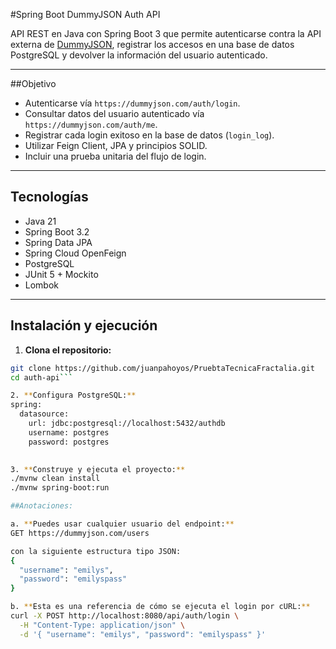 #Spring Boot DummyJSON Auth API

API REST en Java con Spring Boot 3 que permite autenticarse contra la API externa de [DummyJSON](https://dummyjson.com/), registrar los accesos en una base de datos PostgreSQL y devolver la información del usuario autenticado.

---

##Objetivo

- Autenticarse vía `https://dummyjson.com/auth/login`.
- Consultar datos del usuario autenticado vía `https://dummyjson.com/auth/me`.
- Registrar cada login exitoso en la base de datos (`login_log`).
- Utilizar Feign Client, JPA y principios SOLID.
- Incluir una prueba unitaria del flujo de login.

---

## Tecnologías

- Java 21
- Spring Boot 3.2
- Spring Data JPA
- Spring Cloud OpenFeign
- PostgreSQL
- JUnit 5 + Mockito
- Lombok

---

## Instalación y ejecución

1. **Clona el repositorio:**

```bash
git clone https://github.com/juanpahoyos/PruebtaTecnicaFractalia.git
cd auth-api```

2. **Configura PostgreSQL:**
spring:
  datasource:
    url: jdbc:postgresql://localhost:5432/authdb
    username: postgres
    password: postgres
	

3. **Construye y ejecuta el proyecto:**	
./mvnw clean install
./mvnw spring-boot:run

##Anotaciones:

a. **Puedes usar cualquier usuario del endpoint:**
GET https://dummyjson.com/users

con la siguiente estructura tipo JSON:
{
  "username": "emilys",
  "password": "emilyspass"
}

b. **Esta es una referencia de cómo se ejecuta el login por cURL:**
curl -X POST http://localhost:8080/api/auth/login \
  -H "Content-Type: application/json" \
  -d '{ "username": "emilys", "password": "emilyspass" }'
